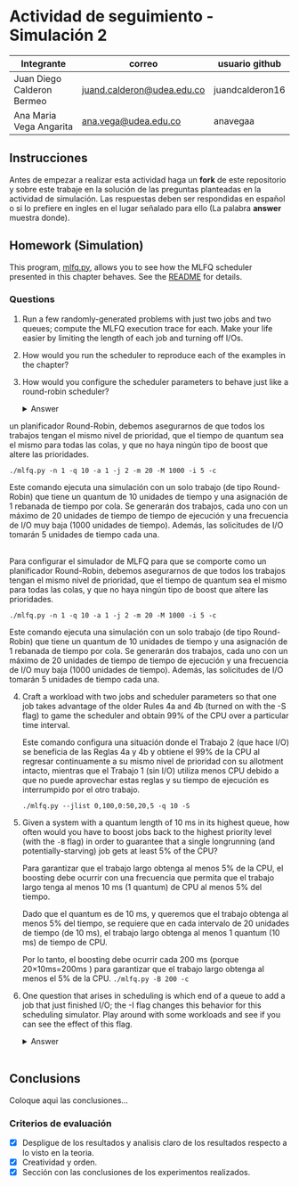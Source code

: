 # Actividad de seguimiento - Simulación 2

|Integrante|correo|usuario github|
|---|---|---|
|Juan Diego Calderon Bermeo|juand.calderon@udea.edu.co|juandcalderon16|
|Ana Maria Vega Angarita|ana.vega@udea.edu.co|anavegaa|

## Instrucciones

Antes de empezar a realizar esta actividad haga un **fork** de este repositorio y sobre este trabaje en la solución de las preguntas planteadas en la actividad de simulación. Las respuestas deben ser respondidas en español o si lo prefiere en ingles en el lugar señalado para ello (La palabra **answer** muestra donde).


## Homework (Simulation)

This program, [mlfq.py](mlfq.py), allows you to see how the MLFQ scheduler presented in this chapter behaves. See the [README](https://github.com/remzi-arpacidusseau/ostep-homework/blob/master/cpu-sched-mlfq/README.md) for details.


### Questions

1. Run a few randomly-generated problems with just two jobs and two queues; compute the MLFQ execution trace for each. Make your life easier by limiting the length of each job and turning off I/Os.

2. How would you run the scheduler to reproduce each of the examples in the chapter?


3. How would you configure the scheduler parameters to behave just like a round-robin scheduler?

   <details>
   <summary>Answer</summary>
   Para configurar el simulador de MLFQ para que se comporte como
 un planificador Round-Robin, debemos asegurarnos de que todos los trabajos 
tengan el mismo nivel de prioridad, que el tiempo de quantum sea el mismo para todas las colas, y que no 
haya ningún tipo de boost que altere las prioridades.


   `./mlfq.py -n 1 -q 10 -a 1 -j 2 -m 20 -M 1000 -i 5 -c`

   Este comando ejecuta una simulación con un solo trabajo (de tipo Round-Robin) que tiene un quantum de 10 unidades de tiempo y una asignación de 1 rebanada de tiempo por cola. Se generarán dos trabajos, cada uno con un máximo de 20 unidades de tiempo de tiempo de ejecución y una frecuencia de I/O muy baja (1000 unidades de tiempo). Además, las solicitudes de I/O tomarán 5 unidades de tiempo cada una.
   </details>
   <br>
   Para configurar el simulador de MLFQ para que se comporte como
 un planificador Round-Robin, debemos asegurarnos de que todos los trabajos 
tengan el mismo nivel de prioridad, que el tiempo de quantum sea el mismo para todas las colas, y que no 
haya ningún tipo de boost que altere las prioridades.


   `./mlfq.py -n 1 -q 10 -a 1 -j 2 -m 20 -M 1000 -i 5 -c`

   Este comando ejecuta una simulación con un solo trabajo (de tipo Round-Robin) que tiene un quantum de 10 unidades de tiempo y una asignación de 1 rebanada de tiempo por cola. Se generarán dos trabajos, cada uno con un máximo de 20 unidades de tiempo de tiempo de ejecución y una frecuencia de I/O muy baja (1000 unidades de tiempo). Además, las solicitudes de I/O tomarán 5 unidades de tiempo cada una.

4. Craft a workload with two jobs and scheduler parameters so that one job takes advantage of the older Rules 4a and 4b (turned on
with the -S flag) to game the scheduler and obtain 99% of the CPU over a particular time interval.

   Este comando configura una situación donde el Trabajo 2 (que hace I/O) se beneficia de las Reglas 4a y 4b y obtiene el 99% de la CPU al regresar continuamente a su mismo nivel de prioridad con su allotment intacto, mientras que el Trabajo 1 (sin I/O) utiliza menos CPU debido a que no puede aprovechar estas reglas y su tiempo de ejecución es interrumpido por el otro trabajo.

   `./mlfq.py --jlist 0,100,0:50,20,5 -q 10 -S`

6. Given a system with a quantum length of 10 ms in its highest queue, how often would you have to boost jobs back to the highest priority level (with the `-B` flag) in order to guarantee that a single longrunning (and potentially-starving) job gets at least 5% of the CPU?

   Para garantizar que el trabajo largo obtenga al menos 5% de la CPU, el boosting debe ocurrir con una frecuencia que permita que el trabajo largo tenga al menos 10 ms (1 quantum) de CPU al menos 5% del tiempo.

   Dado que el quantum es de 10 ms, y queremos que el trabajo obtenga al menos 5% del tiempo, se requiere que en cada intervalo de 20 unidades de tiempo (de 10 ms), el trabajo largo obtenga al menos 1 quantum (10 ms) de tiempo de CPU.

   Por lo tanto, el boosting debe ocurrir cada 200 ms (porque 20×10ms=200ms ) para garantizar que el trabajo largo obtenga al menos el 5% de la CPU.
   `./mlfq.py -B 200 -c`

7. One question that arises in scheduling is which end of a queue to add a job that just finished I/O; the -I flag changes this behavior
for this scheduling simulator. Play around with some workloads and see if you can see the effect of this flag.

   <details>
   <summary>Answer</summary>
   Coloque aqui su respuerta
   </details>
   <br>

## Conclusions

Coloque aqui las conclusiones...


### Criterios de evaluación
- [x] Despligue de los resultados y analisis claro de los resultados respecto a lo visto en la teoria.
- [x] Creatividad y orden.
- [x] Sección con las conclusiones de los experimentos realizados.

